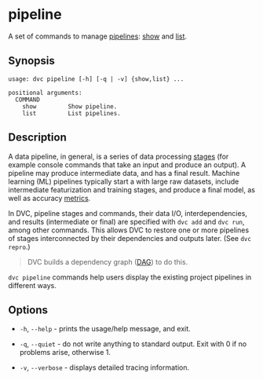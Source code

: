 # pipeline

A set of commands to manage
[pipelines](/doc/tutorials/get-started/data-pipelines):
[show](/doc/command-reference/pipeline/show) and
[list](/doc/command-reference/pipeline/list).

## Synopsis

```usage
usage: dvc pipeline [-h] [-q | -v] {show,list} ...

positional arguments:
  COMMAND
    show         Show pipeline.
    list         List pipelines.
```

## Description

A data pipeline, in general, is a series of data processing
[stages](/doc/command-reference/run) (for example console commands that take an
input and produce an <abbr>output</abbr>). A pipeline may produce intermediate
data, and has a final result. Machine learning (ML) pipelines typically start a
with large raw datasets, include intermediate featurization and training stages,
and produce a final model, as well as accuracy
[metrics](/doc/command-reference/metrics).

In DVC, pipeline stages and commands, their data I/O, interdependencies, and
results (intermediate or final) are specified with `dvc add` and `dvc run`,
among other commands. This allows DVC to restore one or more pipelines of stages
interconnected by their dependencies and outputs later. (See `dvc repro`.)

> DVC builds a dependency graph
> ([DAG](https://en.wikipedia.org/wiki/Directed_acyclic_graph)) to do this.

`dvc pipeline` commands help users display the existing project pipelines in
different ways.

## Options

- `-h`, `--help` - prints the usage/help message, and exit.

- `-q`, `--quiet` - do not write anything to standard output. Exit with 0 if no
  problems arise, otherwise 1.

- `-v`, `--verbose` - displays detailed tracing information.
